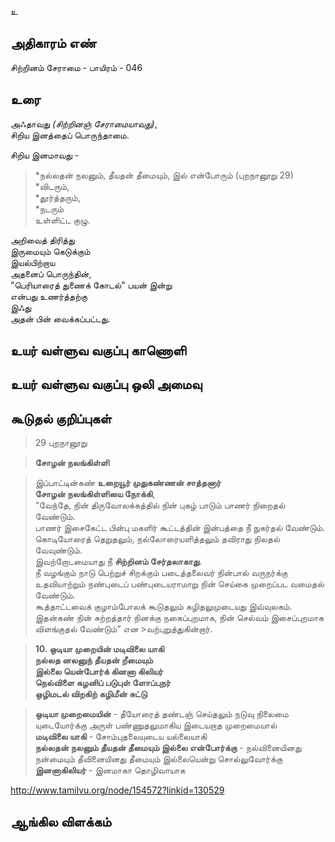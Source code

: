 உ


## அதிகாரம் எண்

சிற்றினம் சேராமை - பாயிரம் - 046

## உரை

அஃதாவது _(சிற்றினஞ் சேராமையாவது)_,  
சிறிய இனத்தைப் பொருந்தாமை.  

சிறிய இனமாவது -  
> *நல்லதன் நலனும், தீயதன் தீமையும், இல் என்போரும் (புறநானூறு 29)  
> *விடரும்,  
> *தூர்த்தரும்,  
> *நடரும்  
உள்ளிட்ட குழு.  

அறிவைத் திரித்து  
இருமையும் கெடுக்கும்  
இயல்பிற்றாய  
அதனைப் பொருந்தின்,  
"பெரியாரைத் துணைக் கோடல்" 
பயன் இன்று  
என்பது உணர்த்தற்கு  
இஃது  
அதன் பின் வைக்கப்பட்டது.


## உயர் வள்ளுவ வகுப்பு காணொளி


## உயர் வள்ளுவ வகுப்பு ஒலி அமைவு 


## கூடுதல் குறிப்புகள்

>29 புறநானூறு  

>**சோழன் நலங்கிள்ளி**  

>இப்பாட்டின்கண் **உறையூர்  முதுகண்ணன்  சாத்தனார்**  
>**சோழன் நலங்கிள்ளியை நோக்கி**,  
>“வேந்தே, நின்  திருவோலக்கத்தில்  நின் புகழ் பாடும் பாணர்  நிறைதல் வேண்டும்.  
>பாணர்  இசைகேட்ட பின்பு  மகளிர் கூட்டத்தின் இன்பத்தை நீ நுகர்தல் வேண்டும்.  
>கொடியோரைத் தெறுதலும், நல்லோரையளித்தலும் தவிராது நிலதல் வேவுண்டும்.  
>இவற்றோடமையாது நீ **சிற்றினம்  சேர்தலாகாது**.  
>நீ வழங்கும் நாடு பெற்றுச்  சிறக்கும் படைத்தலைவர் நின்பால் வருநர்க்கு உதவியாற்றும் நண்புடைப் பண்புடையராமாறு நின் செய்கை முறைப்பட வமைதல் வேண்டும்.  
>கூத்தாட்டவைக் குழாம்போலக் கூடுதலும் கழிதலுமுடையது இவ்வுலகம்.  
>இதன்கண் நின் சுற்றத்தார் நினக்கு நகைப்புறமாக, நின் செல்வம் இசைப்புறமாக விளங்குதல் வேண்டும்” என >வற்புறுத்துகின்றார்.  

>**10. ஒடியா முறையின் மடிவிலை யாகி**  
>**நல்லத னலனுந் தீயதன் றீமையும்**  
>**இல்லை யென்போர்க் கினனா கிலியர்**  
>**நெல்விளை கழனிப் படுபுள் ளோப்புநர்**  
>**ஒழிமடல் விறகிற் கழிமீன் சுட்டு**

>**ஒடியா முறைமையின்** - தீயோரைத் தண்டஞ் செய்தலும்  நடுவு  நிலைமை யுடையோர்க்கு அருள் பண்ணுதலுமாகிய இடையறாத முறைமையால்  
>**மடிவிலை யாகி** - சோம்புதலையுடைய யல்லையாகி  
>**நல்லதன்  நலனும்  தீயதன் தீமையும் இல்லை என்போர்க்கு** - நல்வினையினது நன்மையும் தீவினையினது  தீமையும் இல்லையென்று சொல்லுவோர்க்கு  
>**இனனாகிலியர்** - இனமாகா தொழிவாயாக  

http://www.tamilvu.org/node/154572?linkid=130529
## ஆங்கில விளக்கம்

